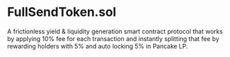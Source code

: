 # FullSendToken.sol
A frictionless yield &amp; liquidity generation smart contract protocol that works by applying 10% fee for each transaction and instantly splitting that fee by rewarding holders with 5% and auto locking 5% in Pancake LP.
